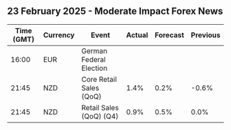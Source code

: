## 23 February 2025 - Moderate Impact Forex News

| Time (GMT) | Currency | Event | Actual | Forecast | Previous |
|------|----------|-------|--------|----------|----------|
| 16:00 | EUR | German Federal Election |  |  |  |
| 21:45 | NZD | Core Retail Sales (QoQ) | 1.4% | 0.2% | -0.6% |
| 21:45 | NZD | Retail Sales (QoQ) (Q4) | 0.9% | 0.5% | 0.0% |
